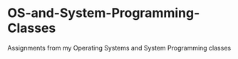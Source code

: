 # OS-and-System-Programming-Classes
Assignments from my Operating Systems and System Programming classes
